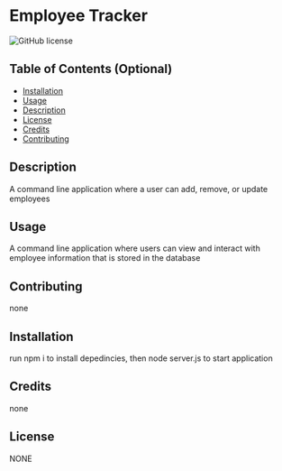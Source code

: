 # Employee Tracker

![GitHub license](https://img.shields.io/badge/license-NONE-blue.svg)

## Table of Contents (Optional)

- [Installation](#installation)
- [Usage](#usage)
- [Description](#description)
- [License](#license)
- [Credits](#credits)
- [Contributing](#contributing)

## Description

A command line application where a user can add, remove, or update employees

## Usage

A command line application where users can view and interact with employee information that is stored in the database

## Contributing

none

## Installation

run npm i to install depedincies, then node server.js to start application

## Credits

none

## License

NONE
